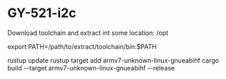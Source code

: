 # GY-521-i2c
Download toolchain and extract int some location: /opt

export PATH=/path/to/extract/toolchain/bin:$PATH

rustup update
rustup target add armv7-unknown-linux-gnueabihf
cargo build --target armv7-unknown-linux-gnueabihf --release
